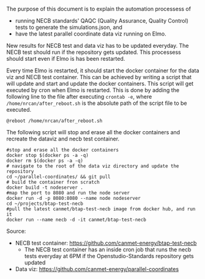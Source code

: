 The purpose of this document is to explain the automation processess of
+ running NECB standards' QAQC (Quality Assurance, Quality Control) tests to generate the simulations.json, and
+ have the latest parallel coordinate data viz running on Elmo.

New results for NECB test and data viz has to be updated everyday. The NECB test should run if the repository gets updated.
This processess should start even if Elmo is has been restarted.

Every time Elmo is restarted, it should start the docker container for the data viz and NECB test container. This can be achieved by writing a script that will update and start and update the docker containers. This script will get executed by cron when Elmo is restarted. This is done by adding the following line to the file after executing `crontab -e`, where `/home/nrcan/after_reboot.sh` is the absolute path of the script file to be executed.

```shell
@reboot /home/nrcan/after_reboot.sh
```
The following script will stop and erase all the docker containers and recreate the dataviz and necb test container.

```shell
#stop and erase all the docker containers
docker stop $(docker ps -a -q)
docker rm $(docker ps -a -q)
# navigate to the root of the data viz directory and update the repository
cd ~/parallel-coordinates/ && git pull
# build the container fron scratch
docker build -t nodeserver .
#map the port to 8080 and run the node server
docker run -d -p 8080:8080 --name node nodeserver
cd ~/projects/btap-test-necb
#pull the latest canmet/btap-test-necb image from docker hub, and run it
docker run --name necb -d -it canmet/btap-test-necb
```

Source:
+ NECB test container: https://github.com/canmet-energy/btap-test-necb
  * The NECB test container has an inside cron job that runs the necb tests everyday at 6PM if the Openstudio-Standards repository gets updated
+ Data viz: https://github.com/canmet-energy/parallel-coordinates
